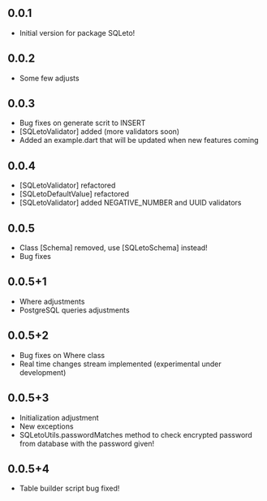 ## 0.0.1

- Initial version for package SQLeto!

## 0.0.2

- Some few adjusts

## 0.0.3

- Bug fixes on generate scrit to INSERT
- [SQLetoValidator] added (more validators soon)
- Added an example.dart that will be updated when new features coming

## 0.0.4

- [SQLetoValidator] refactored
- [SQLetoDefaultValue] refactored
- [SQLetoValidator] added NEGATIVE_NUMBER and UUID validators

## 0.0.5

- Class [Schema] removed, use [SQLetoSchema] instead!
- Bug fixes

## 0.0.5+1

- Where adjustments
- PostgreSQL queries adjustments

## 0.0.5+2

- Bug fixes on Where class
- Real time changes stream implemented (experimental under development)

## 0.0.5+3

- Initialization adjustment
- New exceptions
- SQLetoUtils.passwordMatches method to check encrypted password from database with the password given!

## 0.0.5+4

- Table builder script bug fixed!
